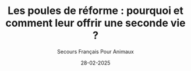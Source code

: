 ---
title: "Les poules de réforme : pourquoi et comment leur offrir une seconde vie ?"
slug: "poules-reforme"
date: "28-02-2025"
author: "Secours Français Pour Animaux"
image: "/Poules.jpg"
text1: |
  Les poules de réforme : un destin souvent tragique
  Dans les élevages intensifs, les poules pondeuses sont exploitées pendant 18 à 24 mois, période au cours de laquelle elles produisent des œufs à un rythme effréné. Mais une fois leur rendement jugé insuffisant, elles sont envoyées à l’abattoir, bien qu’elles puissent encore vivre plusieurs années et continuer à pondre, certes à un rythme plus naturel.
  Heureusement, des associations comme le Secours Français pour Animaux se mobilisent pour leur offrir une seconde chance. Récemment, nous avons sauvé cinq poules de réforme destinées à l’abattoir, et trois autres nous ont été offertes, portant notre petit troupeau à huit poules !
text2: |
  Pourquoi adopter des poules de réforme ?
  - Leur offrir une vie digne : Après avoir passé leur existence en cage ou en élevage intensif, ces poules méritent un environnement plus sain et naturel. 
  - Des œufs frais et éthiques : Même si elles pondent moins qu’avant, elles continuent à produire des œufs en petite quantité. 
  - Un impact écologique positif : Moins de gaspillage alimentaire, car elles se nourrissent aussi des restes de cuisine, et elles produisent un excellent compost naturel ! 
  - Des compagnons affectueux : Contrairement aux idées reçues, les poules sont des animaux intelligents et attachants qui s’habituent vite à leur nouveau foyer.
  En adoptant une poule de réforme, vous agissez pour le bien-être animal tout en profitant des bienfaits de leur présence dans votre jardin.
text3: |
  Comment s’occuper d’une poule adoptée ?
  Si vous envisagez d’accueillir des poules de réforme, voici quelques conseils pour leur garantir une belle retraite :
  🐔 Un abri sécurisé : Un poulailler propre et bien protégé des prédateurs (renards, fouines, etc.).
  🌿 Une alimentation variée : Un mélange de céréales, de légumes et de restes alimentaires (sans sel ni épices).
  🏡 Un espace extérieur : Elles adorent picorer et gratter la terre, donc un petit jardin ou un enclos herbeux est idéal.
  💛 Du temps et de la patience : Certaines poules issues d’élevages en batterie n’ont jamais vu l’extérieur et peuvent être peureuses au début. Avec de la douceur, elles s’adapteront 
text4: |
  Nos nouvelles pensionnaires : un début de vie paisible au refuge
  Grâce à ce récent sauvetage, nos huit nouvelles poules vont enfin pouvoir profiter d’une vie en liberté, loin des cages. Elles seront bientôt prêtes à pondre quelques œufs, qui seront mis en vente pour aider à financer notre association.
  Chaque adoption est une victoire : en offrant un nouveau foyer à ces poules, nous leur évitons un destin cruel et leur permettons de vivre naturellement, entourées d’attention et de respect.
text5: |
  Envie d’adopter des poules de réforme ? Rejoignez-nous !
  Si vous souhaitez accueillir une ou plusieurs poules rescapées, contactez-nous ! Nous vous guiderons dans les étapes de l’adoption et vous donnerons tous les conseils nécessaires.
text6: |
  Soutenez le Secours Français pour Animaux et participez à cette belle aventure en faveur du bien-être animal !
---